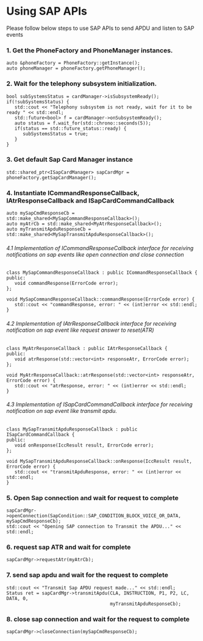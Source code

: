 # Using SAP APIs

Please follow below steps to use SAP APIs to send APDU and listen to SAP events


### 1. Get the PhoneFactory and PhoneManager instances. ###

   ~~~~~~{.cpp}
   auto &phoneFactory = PhoneFactory::getInstance();
   auto phoneManager = phoneFactory.getPhoneManager();
   ~~~~~~

### 2. Wait for the telephony subsystem initialization. ###

   ~~~~~~{.cpp}
   bool subSystemsStatus = cardManager->isSubsystemReady();
   if(!subSystemsStatus) {
      std::cout << "Telephony subsystem is not ready, wait for it to be ready " << std::endl;
      std::future<bool> f = cardManager->onSubsystemReady();
      auto status = f.wait_for(std::chrono::seconds(5));
      if(status == std::future_status::ready) {
         subSystemsStatus = true;
      }
   }
   ~~~~~~


### 3. Get default Sap Card Manager instance ###

   ~~~~~~{.cpp}
   std::shared_ptr<ISapCardManager> sapCardMgr = phoneFactory.getSapCardManager();
   ~~~~~~


### 4. Instantiate ICommandResponseCallback, IAtrResponseCallback and ISapCardCommandCallback ###

   ~~~~~~{.cpp}
   auto mySapCmdResponseCb = std::make_shared<MySapCommandResponseCallback>();
   auto myAtrCb = std::make_shared<MyAtrResponseCallback>();
   auto myTransmitApduResponseCb = std::make_shared<MySapTransmitApduResponseCallback>();
   ~~~~~~


######  4.1 Implementation of ICommandResponseCallback interface for receiving notifications on sap events like open connection and close connection ######

   ~~~~~~{.cpp}
   class MySapCommandResponseCallback : public ICommandResponseCallback {
   public:
      void commandResponse(ErrorCode error);
   };

   void MySapCommandResponseCallback::commandResponse(ErrorCode error) {
      std::cout << "commandResponse, error: " << (int)error << std::endl;
   }
   ~~~~~~


###### 4.2 Implementation of IAtrResponseCallback interface for receiving notification on sap event like request answer to reset(ATR) ######

   ~~~~~~{.cpp}
   class MyAtrResponseCallback : public IAtrResponseCallback {
   public:
      void atrResponse(std::vector<int> responseAtr, ErrorCode error);
   };

   void MyAtrResponseCallback::atrResponse(std::vector<int> responseAtr, ErrorCode error) {
      std::cout << "atrResponse, error: " << (int)error << std::endl;
   }
   ~~~~~~


###### 4.3 Implementation of ISapCardCommandCallback interface for receiving notification on sap event like transmit apdu. ######

   ~~~~~~{.cpp}
   class MySapTransmitApduResponseCallback : public ISapCardCommandCallback {
   public:
      void onResponse(IccResult result, ErrorCode error);
   };

   void MySapTransmitApduResponseCallback::onResponse(IccResult result, ErrorCode error) {
      std::cout << "transmitApduResponse, error: " << (int)error << std::endl;
   }
   ~~~~~~

### 5. Open Sap connection and wait for request to complete ###

   ~~~~~~{.cpp}
   sapCardMgr->openConnection(SapCondition::SAP_CONDITION_BLOCK_VOICE_OR_DATA, mySapCmdResponseCb);
   std::cout << "Opening SAP connection to Transmit the APDU..." << std::endl;
   ~~~~~~

### 6. request sap ATR and wait for complete ###

   ~~~~~~{.cpp}
   sapCardMgr->requestAtr(myAtrCb);
   ~~~~~~

### 7. send sap apdu and wait for the request to complete ###

   ~~~~~~{.cpp}
   std::cout << "Transmit Sap APDU request made..." << std::endl;
   Status ret = sapCardMgr->transmitApdu(CLA, INSTRUCTION, P1, P2, LC, DATA, 0,
                                         myTransmitApduResponseCb);
   ~~~~~~

### 8. close sap connection and wait for the request to complete ###

   ~~~~~~{.cpp}
   sapCardMgr->closeConnection(mySapCmdResponseCb);
   ~~~~~~

